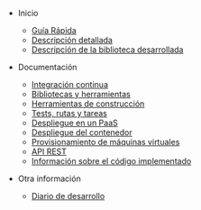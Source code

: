 <!-- docs/_sidebar.md -->
* Inicio
  * [Guía Rápida](home.md)
  * [Descripción detallada](descripcion.md)
  * [Descripción de la biblioteca desarrollada](descripcion_bib.md)

* Documentación
  * [Integración continua](integracion_continua.md)
  * [Bibliotecas y herramientas](bibtools.md)
  * [Herramientas de construcción](tools_construccion.md)
  * [Tests, rutas y tareas](tests.md)
  * [Despliegue en un PaaS](paas.md)
  * [Despliegue del contenedor](docker.md)
  * [Provisionamiento de máquinas virtuales](provisionamiento.md)
  * [API REST](https://victorperalta93.github.io/IV-Proyecto/apidoc/index.html)
  * [Información sobre el código implementado](https://victorperalta93.github.io/IV-Proyecto/docco/Gruntfile.html)

* Otra información
  * [Diario de desarrollo](diario.md)